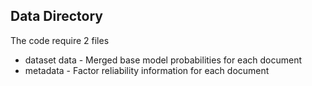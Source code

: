 ## Data Directory ##
The code require 2 files
- dataset data - Merged base model probabilities for each document
- metadata - Factor reliability information for each document